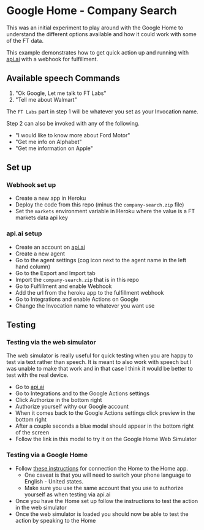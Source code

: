 # Google Home - Company Search

This was an initial experiment to play around with the Google Home to understand the different options available and how it could work with some of the FT data.

This example demonstrates how to get quick action up and running with [api.ai](https://api.ai/) with a webhook for fulfillment.

## Available speech Commands

1. "Ok Google, Let me talk to FT Labs"
2. "Tell me about Walmart"

The `FT Labs` part in step 1 will be whatever you set as your Invocation name.

Step 2 can also be invoked with any of the following.

- "I would like to know more about Ford Motor"
- "Get me info on Alphabet"
- "Get me information on Apple"

## Set up

### Webhook set up
- Create a new app in Heroku
- Deploy the code from this repo (minus the `company-search.zip` file)
- Set the `markets` environment variable in Heroku where the value is a FT markets data api key

### api.ai setup
- Create an account on [api.ai](https://api.ai/)
- Create a new agent
- Go to the agent settings (cog icon next to the agent name in the left hand column)
- Go to the Export and Import tab
- Import the `company-search.zip` that is in this repo
- Go to Fulfillment and enable Webhook
- Add the url from the heroku app to the fulfillment webhook
- Go to Integrations and enable Actions on Google
- Change the Invocation name to whatever you want use

## Testing

### Testing via the web simulator

The web simulator is really useful for quick testing when you are happy to test via text rather than speech.
It is meant to also work with speech but I was unable to make that work and in that case I think it would be better to test with the real device.

- Go to [api.ai](https://api.ai/)
- Go to Integrations and to the Google Actions settings
- Click Authorize in the bottom right
- Authorize yourself withy our Google account
- When it comes back to the Google Actions settings click preview in the bottom right
- After a couple seconds a blue modal should appear in the bottom right of the screen
- Follow the link in this modal to try it on the Google Home Web Simulator

### Testing via a Google Home

- Follow [these instructions](https://support.google.com/googlehome/answer/7029485?co=GENIE.Platform%3DAndroid&hl=en) for connection the Home to the Home app.
	- One caveat is that you will need to switch your phone language to English - United states.
	- Make sure you use the same account that you use to authorize yourself as when testing via api.ai
- Once you have the Home set up follow the instructions to test the action in the web simulator
- Once the web simulator is loaded you should now be able to test the action by speaking to the Home
